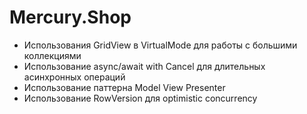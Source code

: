 # Mercury.Shop
* Использования GridView в VirtualMode для работы с большими коллекциями
* Использование async/await with Cancel для длительных асинхронных операций
* Использование паттерна Model View Presenter
* Использование RowVersion для optimistic concurrency
